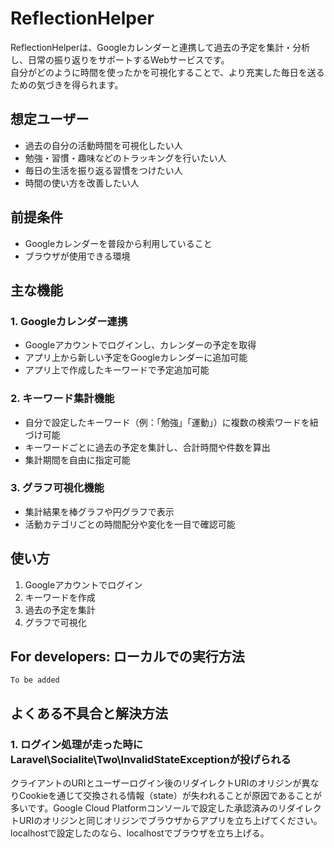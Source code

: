 # ReflectionHelper

ReflectionHelperは、Googleカレンダーと連携して過去の予定を集計・分析し、日常の振り返りをサポートするWebサービスです。  
自分がどのように時間を使ったかを可視化することで、より充実した毎日を送るための気づきを得られます。

## 想定ユーザー
- 過去の自分の活動時間を可視化したい人
- 勉強・習慣・趣味などのトラッキングを行いたい人
- 毎日の生活を振り返る習慣をつけたい人
- 時間の使い方を改善したい人

## 前提条件
- Googleカレンダーを普段から利用していること
- ブラウザが使用できる環境

## 主な機能
### 1. Googleカレンダー連携
- Googleアカウントでログインし、カレンダーの予定を取得
- アプリ上から新しい予定をGoogleカレンダーに追加可能
- アプリ上で作成したキーワードで予定追加可能

### 2. キーワード集計機能
- 自分で設定したキーワード（例：「勉強」「運動」）に複数の検索ワードを紐づけ可能
- キーワードごとに過去の予定を集計し、合計時間や件数を算出
- 集計期間を自由に指定可能

### 3. グラフ可視化機能
- 集計結果を棒グラフや円グラフで表示
- 活動カテゴリごとの時間配分や変化を一目で確認可能

## 使い方
1. Googleアカウントでログイン
2. キーワードを作成
3. 過去の予定を集計
4. グラフで可視化

## For developers: ローカルでの実行方法
```
To be added
```

## よくある不具合と解決方法
### 1. ログイン処理が走った時にLaravel\Socialite\Two\InvalidStateExceptionが投げられる
クライアントのURIとユーザーログイン後のリダイレクトURIのオリジンが異なりCookieを通じて交換される情報（state）が失われることが原因であることが多いです。Google Cloud Platformコンソールで設定した承認済みのリダイレクトURIのオリジンと同じオリジンでブラウザからアプリを立ち上げてください。localhostで設定したのなら、localhostでブラウザを立ち上げる。

